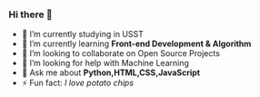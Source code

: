 ### Hi there 👋

<!--
**aaron-di/aaron-di** is a ✨ _special_ ✨ repository because its `README.md` (this file) appears on your GitHub profile.

Here are some ideas to get you started:

- 🔭 I’m currently working on ...
- 🌱 I’m currently learning ...
- 👯 I’m looking to collaborate on ...
- 🤔 I’m looking for help with ...
- 💬 Ask me about ...
- 📫 How to reach me: ...
- 😄 Pronouns: ...
- ⚡ Fun fact: ...
-->

- 🔭 I’m currently studying in USST
- 🌱 I’m currently learning **Front-end Development & Algorithm**
- 👯 I’m looking to collaborate on Open Source Projects
- 🤔 I’m looking for help with Machine Learning
- 💬 Ask me about **Python,HTML,CSS,JavaScript**
- ⚡ Fun fact: *I love potato chips*
